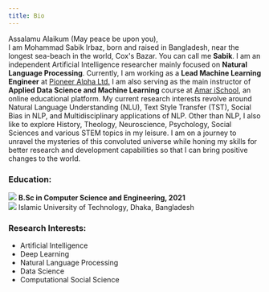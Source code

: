 ```yaml
---
title: Bio
---
```

Assalamu Alaikum (May peace be upon you), <br/>
I am Mohammad Sabik Irbaz, born and raised in Bangladesh, near the longest sea-beach in the world, Cox's Bazar. You can call me **Sabik**. I am an independent Artificial Intelligence researcher mainly focused on **Natural Language Processing**. Currently, I am working as a **Lead Machine Learning Engineer** at [Pioneer Alpha Ltd.](https://pioneeralpha.com/) I am also serving as the main instructor of **Applied Data Science and Machine Learning** course at [Amar iSchool](https://amarischool.com/), an online educational platform. My current research interests revolve around Natural Language Understanding (NLU), Text Style Transfer (TST), Social Bias in NLP, and Multidisciplinary applications of NLP. Other than NLP, I also like to explore History, Theology, Neuroscience, Psychology, Social Sciences and various STEM topics in my leisure. I am on a journey to unravel the mysteries of this convoluted universe while honing my skills for better research and development capabilities so that I can bring positive changes to the world.

### Education:
<span class="icon"> <img src="https://img.icons8.com/office/30/000000/graduation-cap.png"/> </span> **B.Sc in Computer Science and Engineering, 2021** <br/> 
<span class="icon"> <img src="https://img.icons8.com/windows/32/000000/dot-logo.png"/> </span>Islamic University of Technology, Dhaka, Bangladesh

### Research Interests:
- Artificial Intelligence
- Deep Learning 
- Natural Language Processing 
- Data Science
- Computational Social Science

<!-- ### Table

<table border = "0">
    <tr>
        <td>
            <b style="font-size:30px"> Niece </b>
        </td>
        <td>
            <b style="font-size:30px"> Nephew </b>
        </td>
    </tr>
    <tr>
        <td>
            <b style="font-size:30px"> Niece </b>
        </td>
        <td>
            <b style="font-size:30px"> Nephew </b>
        </td>
    </tr>
</table> -->






